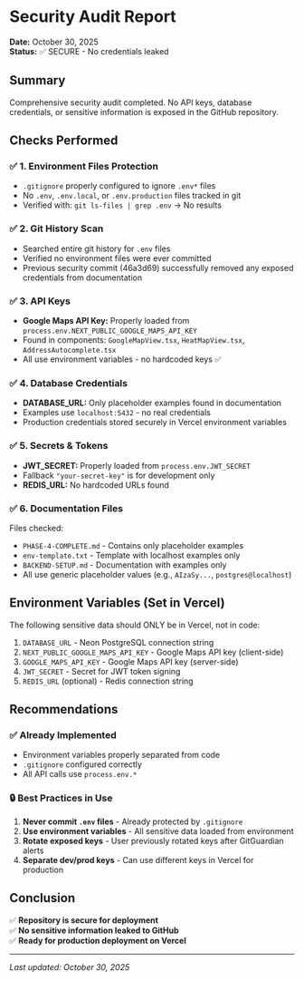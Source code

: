 # Security Audit Report
**Date:** October 30, 2025  
**Status:** ✅ SECURE - No credentials leaked

## Summary
Comprehensive security audit completed. No API keys, database credentials, or sensitive information is exposed in the GitHub repository.

## Checks Performed

### ✅ 1. Environment Files Protection
- `.gitignore` properly configured to ignore `.env*` files
- No `.env`, `.env.local`, or `.env.production` files tracked in git
- Verified with: `git ls-files | grep .env` → No results

### ✅ 2. Git History Scan
- Searched entire git history for `.env` files
- Verified no environment files were ever committed
- Previous security commit (46a3d69) successfully removed any exposed credentials from documentation

### ✅ 3. API Keys
- **Google Maps API Key:** Properly loaded from `process.env.NEXT_PUBLIC_GOOGLE_MAPS_API_KEY`
- Found in components: `GoogleMapView.tsx`, `HeatMapView.tsx`, `AddressAutocomplete.tsx`
- All use environment variables - no hardcoded keys ✅

### ✅ 4. Database Credentials
- **DATABASE_URL:** Only placeholder examples found in documentation
- Examples use `localhost:5432` - no real credentials
- Production credentials stored securely in Vercel environment variables

### ✅ 5. Secrets & Tokens
- **JWT_SECRET:** Properly loaded from `process.env.JWT_SECRET`
- Fallback `"your-secret-key"` is for development only
- **REDIS_URL:** No hardcoded URLs found

### ✅ 6. Documentation Files
Files checked:
- `PHASE-4-COMPLETE.md` - Contains only placeholder examples
- `env-template.txt` - Template with localhost examples only
- `BACKEND-SETUP.md` - Documentation with examples only
- All use generic placeholder values (e.g., `AIzaSy...`, `postgres@localhost`)

## Environment Variables (Set in Vercel)
The following sensitive data should ONLY be in Vercel, not in code:

1. `DATABASE_URL` - Neon PostgreSQL connection string
2. `NEXT_PUBLIC_GOOGLE_MAPS_API_KEY` - Google Maps API key (client-side)
3. `GOOGLE_MAPS_API_KEY` - Google Maps API key (server-side)
4. `JWT_SECRET` - Secret for JWT token signing
5. `REDIS_URL` (optional) - Redis connection string

## Recommendations

### ✅ Already Implemented
- Environment variables properly separated from code
- `.gitignore` configured correctly
- All API calls use `process.env.*`

### 🔒 Best Practices in Use
1. **Never commit `.env` files** - Already protected by `.gitignore`
2. **Use environment variables** - All sensitive data loaded from environment
3. **Rotate exposed keys** - User previously rotated keys after GitGuardian alerts
4. **Separate dev/prod keys** - Can use different keys in Vercel for production

## Conclusion
✅ **Repository is secure for deployment**  
✅ **No sensitive information leaked to GitHub**  
✅ **Ready for production deployment on Vercel**

---
*Last updated: October 30, 2025*

